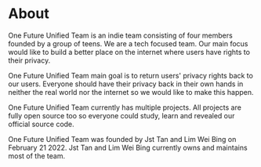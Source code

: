 # About
One Future Unified Team is an indie team consisting of four members founded by a group of teens. We are a tech focused team. Our main focus would like to build a better place on the internet where users have rights to their privacy. 

One Future Unified Team main goal is to return users' privacy rights back to our users. Everyone should have their privacy back in their own hands in neither the real world nor the internet so we would like to make this happen. 

One Future Unified Team currently has multiple projects. All projects are fully open source too so everyone could study, learn and revealed our official source code. 

One Future Unified Team was founded by Jst Tan and Lim Wei Bing on February 21 2022. Jst Tan and Lim Wei Bing currently owns and maintains most of the team. 
